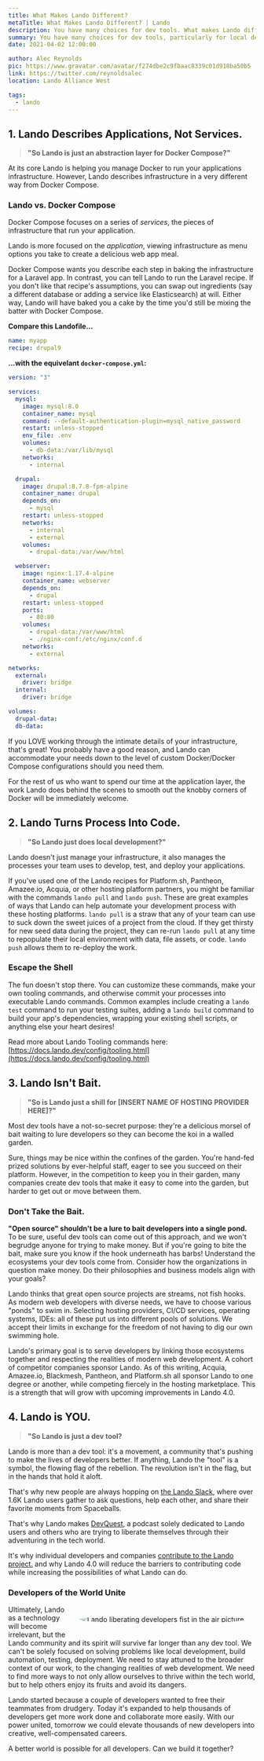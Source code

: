 ```yaml
---
title: What Makes Lando Different?
metaTitle: What Makes Lando Different? | Lando
description: You have many choices for dev tools. What makes Lando different?
summary: You have many choices for dev tools, particularly for local development. What makes Lando different?
date: 2021-04-02 12:00:00

author: Alec Reynolds
pic: https://www.gravatar.com/avatar/f274dbe2c9fbaac8339c01d918ba50b5
link: https://twitter.com/reynoldsalec
location: Lando Alliance West

tags:
  - lando
---
```


## 1. Lando Describes Applications, Not Services.

> **"So Lando is just an abstraction layer for Docker Compose?"**

At its core Lando is helping you manage Docker to run your applications infrastructure. However, Lando describes infrastructure in a very different way from Docker Compose.

### Lando vs. Docker Compose

Docker Compose focuses on a series of _services_, the pieces of infrastructure that run your application.

Lando is more focused on the _application_, viewing infrastructure as menu options you take to create a delicious web app meal.

Docker Compose wants you describe each step in baking the infrastructure for a Laravel app. In contrast, you can tell Lando to run the Laravel recipe. If you don't like that recipe's assumptions, you can swap out ingredients (say a different database or adding a service like Elasticsearch) at will. Either way, Lando will have baked you a cake by the time you'd still be mixing the batter with Docker Compose.

**Compare this Landofile...**

```yaml
name: myapp
recipe: drupal9
```

**...with the equivelant `docker-compose.yml`:**

```yaml
version: "3"

services:
  mysql:
    image: mysql:8.0
    container_name: mysql
    command: --default-authentication-plugin=mysql_native_password
    restart: unless-stopped
    env_file: .env
    volumes:
      - db-data:/var/lib/mysql
    networks:
      - internal

  drupal:
    image: drupal:8.7.8-fpm-alpine
    container_name: drupal
    depends_on:
      - mysql
    restart: unless-stopped
    networks:
      - internal
      - external
    volumes:
      - drupal-data:/var/www/html

  webserver:
    image: nginx:1.17.4-alpine
    container_name: webserver
    depends_on:
      - drupal
    restart: unless-stopped
    ports:
      - 80:80
    volumes:
      - drupal-data:/var/www/html
      - ./nginx-conf:/etc/nginx/conf.d
    networks:
      - external

networks:
  external:
    driver: bridge
  internal:
    driver: bridge

volumes:
  drupal-data:
  db-data:
```


If you LOVE working through the intimate details of your infrastructure, that's great! You probably have a good reason, and Lando can accommodate your needs down to the level of custom Docker/Docker Compose configurations should you need them.

For the rest of us who want to spend our time at the application layer, the work Lando does behind the scenes to smooth out the knobby corners of Docker will be immediately welcome.


## 2. Lando Turns Process Into Code.

> **"So Lando just does local development?"**

Lando doesn't just manage your infrastructure, it also manages the processes your team uses to develop, test, and deploy your applications.

If you've used one of the Lando recipes for Platform.sh, Pantheon, Amazee.io, Acquia, or other hosting platform partners, you might be familiar with the commands `lando pull` and `lando push`. These are great examples of ways that Lando can help automate your development process with these hosting platforms. `lando pull` is a straw that any of your team can use to suck down the sweet juices of a project from the cloud. If they get thirsty for new seed data during the project, they can re-run `lando pull` at any time to repopulate their local environment with data, file assets, or code. `lando push` allows them to re-deploy the work.

### Escape the Shell

The fun doesn't stop there. You can customize these commands, make your own tooling commands, and otherwise commit your processes into executable Lando commands. Common examples include creating a `lando test` command to run your testing suites, adding a `lando build` command to build your app's dependencies, wrapping your existing shell scripts, or anything else your heart desires!

Read more about Lando Tooling commands here: [https://docs.lando.dev/config/tooling.html](https://docs.lando.dev/config/tooling.html)

## 3. Lando Isn't Bait.

> **"So is Lando just a shill for [INSERT NAME OF HOSTING PROVIDER HERE]?"**

Most dev tools have a not-so-secret purpose: they're a delicious morsel of bait waiting to lure developers so they can become the koi in a walled garden.

Sure, things may be nice within the confines of the garden. You're hand-fed prized solutions by ever-helpful staff, eager to see you succeed on their platform. However, in the competition to keep you in their garden, many companies create dev tools that make it easy to come into the garden, but harder to get out or move between them.

### Don't Take the Bait.

**"Open source" shouldn't be a lure to bait developers into a single pond.** To be sure, useful dev tools can come out of this approach, and we won't begrudge anyone for trying to make money. But if you're going to bite the bait, make sure you know if the hook underneath has barbs! Understand the ecosystems your dev tools come from. Consider how the organizations in question make money. Do their philosophies and business models align with your goals?

Lando thinks that great open source projects are streams, not fish hooks. As modern web developers with diverse needs, we have to choose various "ponds" to swim in. Selecting hosting providers, CI/CD services, operating systems, IDEs: all of these put us into different pools of solutions. We accept their limits in exchange for the freedom of not having to dig our own swimming hole.

Lando's primary goal is to serve developers by linking those ecosystems together and respecting the realities of modern web development. A cohort of competitor companies sponsor Lando. As of this writing, Acquia, Amazee.io, Blackmesh, Pantheon, and Platform.sh all sponsor Lando to one degree or another, while competing fiercely in the hosting marketplace. This is a strength that will grow with upcoming improvements in Lando 4.0.

## 4. Lando is YOU.

> **"So Lando is just a dev tool?**

Lando is more than a dev tool: it's a movement, a community that's pushing to make the lives of developers better. If anything, Lando the "tool" is a symbol, the flowing flag of the rebellion. The revolution isn't in the flag, but in the hands that hold it aloft.

That's why new people are always hopping on [the Lando Slack](https://launchpass.com/devwithlando), where over 1.6K Lando users gather to ask questions, help each other, and share their favorite moments from Spaceballs.

That's why Lando makes [DevQuest](https://devquest.lando.dev/), a podcast solely dedicated to Lando users and others who are trying to liberate themselves through their adventuring in the tech world.

It's why individual developers and companies [contribute to the Lando project.](https://github.com/sponsors/lando) and why Lando 4.0 will reduce the barriers to contributing code while increasing the possibilities of what Lando can do.

### Developers of the World Unite

<img style="float:right; margin: 20px; object-fit:cover; border-radius:50%;" src="/images/LandoAlliance.jpg" alt="Lando liberating developers fist in the air picture." loading="lazy" />


Ultimately, Lando as a technology will become irrelevant, but the Lando community and its spirit will survive far longer than any dev tool. We can't be solely focused on solving problems like local development, build automation, testing, deployment. We need to stay attuned to the broader context of our work, to the changing realities of web development. We need to find more ways to not only allow ourselves to thrive within the tech world, but to help others enjoy its fruits and avoid its dangers.

Lando started because a couple of developers wanted to free their teammates from drudgery. Today it's expanded to help thousands of developers get more work done and collaborate more easily. With our power united, tomorrow we could elevate thousands of new developers into creative, well-compensated careers.

A better world is possible for all developers. Can we build it together?
